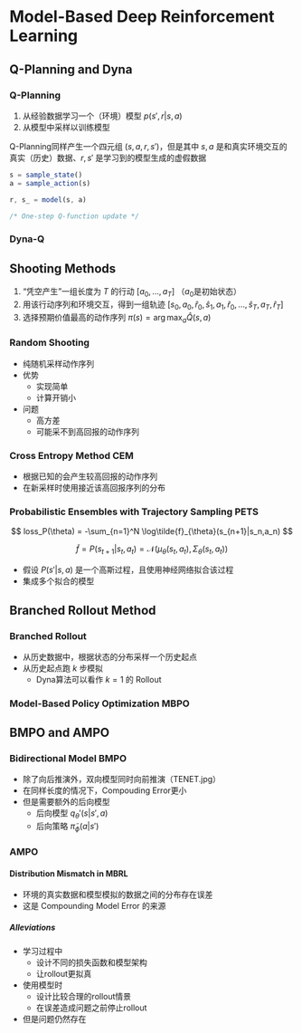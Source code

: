 # Model-Based Deep Reinforcement Learning

## Q-Planning and Dyna

### Q-Planning

1. 从经验数据学习一个（环境）模型 $p(s', r|s,a)$
2. 从模型中采样以训练模型

Q-Planning同样产生一个四元组 $(s,a,r,s')$，但是其中 $s,a$ 是和真实环境交互的真实（历史）数据、$r,s'$ 是学习到的模型生成的虚假数据

```js
s = sample_state()
a = sample_action(s)

r, s_ = model(s, a)

/* One-step Q-function update */
```

### Dyna-Q

## Shooting Methods

1. “凭空产生”一组长度为 $T$ 的行动 $[a_0,\dots,a_T]$ （$a_0$是初始状态）
2. 用该行动序列和环境交互，得到一组轨迹 $[s_0,a_0,\hat{r}_0,\hat{s}_1,a_1,\hat{r}_0,\dots,\hat{s}_T,a_T,\hat{r}_T]$
3. 选择预期价值最高的动作序列 $\pi(s) = \arg\max_a \hat{Q}(s,a)$

### Random Shooting

- 纯随机采样动作序列
- 优势
  - 实现简单
  - 计算开销小
- 问题
  - 高方差
  - 可能采不到高回报的动作序列

### Cross Entropy Method CEM

- 根据已知的会产生较高回报的动作序列
- 在新采样时使用接近该高回报序列的分布

### Probabilistic Ensembles with Trajectory Sampling PETS

$$ loss_P(\theta) = -\sum_{n=1}^N \log\tilde{f}_{\theta}(s_{n+1}|s_n,a_n) $$

$$ \tilde{f} = P(s_{t+1}|s_t,a_t) = \mathcal{N}(\mu_\theta(s_t,a_t), \Sigma_\theta(s_t,a_t)) $$

- 假设 $P(s'|s,a)$ 是一个高斯过程，且使用神经网络拟合该过程
- 集成多个拟合的模型

## Branched Rollout Method

### Branched Rollout

- 从历史数据中，根据状态的分布采样一个历史起点
- 从历史起点跑 $k$ 步模拟
  - Dyna算法可以看作 $k=1$ 的 Rollout

### Model-Based Policy Optimization MBPO

## BMPO and AMPO

### Bidirectional Model BMPO

- 除了向后推演外，双向模型同时向前推演（TENET.jpg）
- 在同样长度的情况下，Compouding Error更小
- 但是需要额外的后向模型
  - 后向模型 $q_\theta'(s|s',a)$
  - 后向策略 $\tilde{\pi}_\phi(a|s')$

### AMPO

#### Distribution Mismatch in MBRL

- 环境的真实数据和模型模拟的数据之间的分布存在误差
- 这是 Compounding Model Error 的来源

##### Alleviations

- 学习过程中
  - 设计不同的损失函数和模型架构
  - 让rollout更拟真
- 使用模型时
  - 设计比较合理的rollout情景
  - 在误差造成问题之前停止rollout
- 但是问题仍然存在
